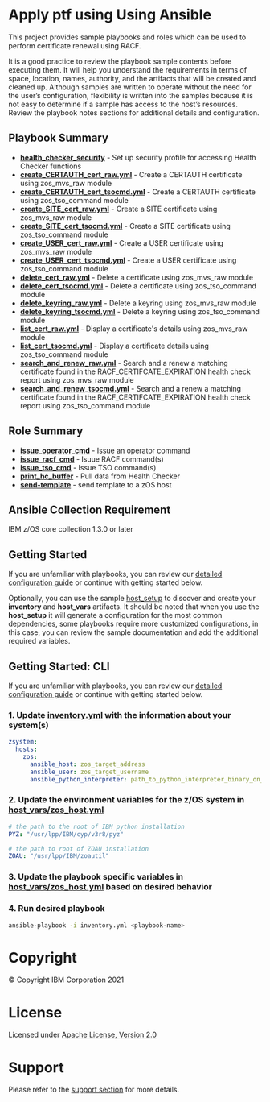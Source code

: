 # Apply ptf using Using Ansible

This project provides sample playbooks and roles which can be used to perform certificate renewal using RACF.

It is a good practice to review the playbook sample contents before executing
them. It will help you understand the requirements in terms of space, location,
names, authority, and the artifacts that will be created and cleaned up.
Although samples are written to operate without the need for the user’s
configuration, flexibility is written into the samples because it is not easy
to determine if a sample has access to the host’s resources. Review the
playbook notes sections for additional details and configuration.

## Playbook Summary

- [**health_checker_security**](health_checker_security.yml) - Set up security profile for accessing Health Checker functions
- [**create_CERTAUTH_cert_raw.yml**](create_CERTAUTH_cert_raw.yml) - Create a CERTAUTH certificate using zos_mvs_raw module
- [**create_CERTAUTH_cert_tsocmd.yml**](create_CERTAUTH_cert_tsocmd.yml) - Create a CERTAUTH certificate using zos_tso_command module
- [**create_SITE_cert_raw.yml**](create_SITE_cert_raw.yml) - Create a SITE certificate using zos_mvs_raw module
- [**create_SITE_cert_tsocmd.yml**](create_SITE_cert_tsocmd.yml) - Create a SITE certificate using zos_tso_command module
- [**create_USER_cert_raw.yml**](create_USER_cert_raw.yml) - Create a USER certificate using zos_mvs_raw module
- [**create_USER_cert_tsocmd.yml**](create_USER_cert_tsocmd.yml) - Create a USER certificate using zos_tso_command module
- [**delete_cert_raw.yml**](delete_cert_raw.yml) - Delete a certificate using zos_mvs_raw module
- [**delete_cert_tsocmd.yml**](delete_cert_tsocmd.yml) - Delete a certificate using zos_tso_command module
- [**delete_keyring_raw.yml**](delete_keyring_raw.yml) - Delete a keyring using zos_mvs_raw module
- [**delete_keyring_tsocmd.yml**](delete_keyring_tsocmd.yml) - Delete a keyring using zos_tso_command module
- [**list_cert_raw.yml**](list_cert_raw.yml) - Display a certificate's details using zos_mvs_raw module
- [**list_cert_tsocmd.yml**](list_cert_tsocmd.yml) - Display a certificate details using zos_tso_command module
- [**search_and_renew_raw.yml**](search_and_renew_raw.yml) - Search and a renew a matching certificate found in the RACF_CERTIFCATE_EXPIRATION health check report using zos_mvs_raw module
- [**search_and_renew_tsocmd.yml**](search_and_renew_tsocmd.yml) - Search and a renew a matching certificate found in the RACF_CERTIFCATE_EXPIRATION health check report using zos_tso_command module

## Role Summary

- [**issue_operator_cmd**](roles/issue_operator_cmd/README.md) - Issue an operator command
- [**issue_racf_cmd**](roles/issue_racf_cmd/README.md) - Isuue RACF command(s)
- [**issue_tso_cmd**](roles/issue_operator_cmd/README.md) - Issue TSO command(s)
- [**print_hc_buffer**](roles/print_hc_buffer/README.md) - Pull data from Health Checker
- [**send-template**](roles/send-template/README.md) - send template to a zOS host

## Ansible Collection Requirement

   IBM z/OS core collection 1.3.0 or later

## Getting Started

If you are unfamiliar with playbooks, you can review our
[detailed configuration guide](../../../docs/share/configuration_guide.md) or
continue with getting started below.

Optionally, you can use the sample
[host_setup](../../../zos_administration/host_setup/README.md)
to discover and create your **inventory** and **host_vars** artifacts. It should
be noted that when you use the **host_setup** it will generate a configuration
for the most common dependencies, some playbooks require more customized
configurations, in this case, you can review the sample documentation and
add the additional required variables.

## Getting Started: CLI

If you are unfamiliar with playbooks, you can review our
[detailed configuration guide](../../../docs/share/configuration_guide.md) or
continue with getting started below.

### 1. Update [inventory.yml](inventory.yml) with the information about your system(s)

```yaml
zsystem:
  hosts:
    zos:
      ansible_host: zos_target_address
      ansible_user: zos_target_username
      ansible_python_interpreter: path_to_python_interpreter_binary_on_zos_target
```

### 2. Update the environment variables for the z/OS system in [host_vars/zos_host.yml](host_vars/zos_host.yml)

```yaml
# the path to the root of IBM python installation
PYZ: "/usr/lpp/IBM/cyp/v3r8/pyz"

# the path to root of ZOAU installation
ZOAU: "/usr/lpp/IBM/zoautil"
```

### 3. Update the playbook specific variables in [host_vars/zos_host.yml](host_vars/zos_host.yml) based on desired behavior

### 4. Run desired playbook

```bash
ansible-playbook -i inventory.yml <playbook-name>
```

# Copyright

© Copyright IBM Corporation 2021

# License

Licensed under [Apache License,
Version 2.0](https://opensource.org/licenses/Apache-2.0)

# Support

Please refer to the [support section](../../../README.md#support) for more
details.
